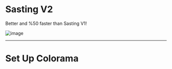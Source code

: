 # Sasting V2

Better and %50 faster than Sasting V1!

![image](https://github.com/1Bluer/sasting-v2/assets/161956498/57c80773-e1bc-4181-aae1-6200625b3c07)

-------------------------------------------------------------------------------------------------------------------------------------

# Set Up Colorama

```pip install colorama

